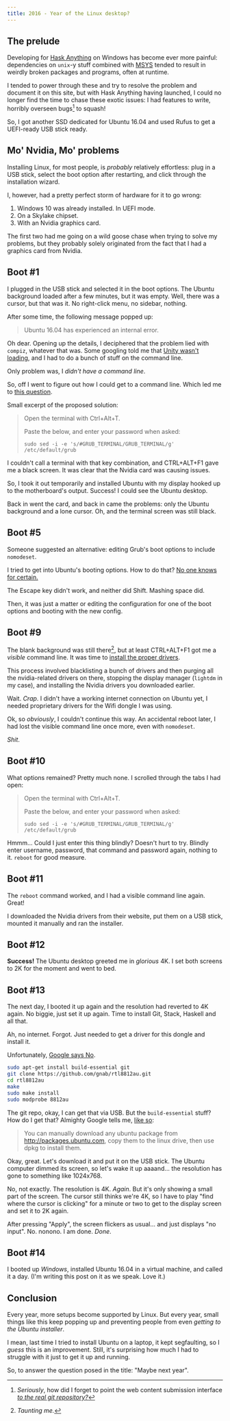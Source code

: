 ```yaml
---
title: 2016 - Year of the Linux desktop?
---
```


## The prelude

Developing for [Hask Anything](http://haskanything.com/) on Windows has become ever more painful: dependencies on `unix`-y stuff combined with [MSYS](http://www.mingw.org/wiki/MSYS) tended to result in weirdly broken packages and programs, often at runtime. 

I tended to power through these and try to resolve the problem and document it on this site, but with Hask Anything having launched, I could no longer find the time to chase these exotic issues: I had features to write, horribly overseen bugs[^bugs] to squash!

So, I got another SSD dedicated for Ubuntu 16.04 and used Rufus to get a UEFI-ready USB stick ready.

## Mo' Nvidia, Mo' problems

Installing Linux, for most people, is *probably* relatively effortless: plug in a USB stick, select the boot option after restarting, and click through the installation wizard.

I, however, had a pretty perfect storm of hardware for it to go wrong:

1. Windows 10 was already installed. In UEFI mode.
2. On a Skylake chipset.
3. With an Nvidia graphics card.

The first two had me going on a wild goose chase when trying to solve my problems, but they probably solely originated from the fact that I had a graphics card from Nvidia.

## Boot #1

I plugged in the USB stick and selected it in the boot options. The Ubuntu background loaded after a few minutes, but it was empty.
Well, there was a cursor, but that was it. No right-click menu, no sidebar, nothing.

After some time, the following message popped up:

> Ubuntu 16.04 has experienced an internal error.

Oh dear. Opening up the details, I deciphered that the problem lied with `compiz`, whatever that was.
Some googling told me that [Unity wasn't loading](http://askubuntu.com/questions/17381/unity-doesnt-load-no-launcher-no-dash-appears), and I had to do a bunch of stuff on the command line.

Only problem was, I *didn't have a command line*.

So, off I went to figure out how I could get to a command line.
Which led me to [this question](http://askubuntu.com/questions/162535/why-does-switching-to-the-tty-give-me-a-blank-screen).

Small excerpt of the proposed solution:

> Open the terminal with Ctrl+Alt+T.
> 
> Paste the below, and enter your password when asked:
>
>     sudo sed -i -e 's/#GRUB_TERMINAL/GRUB_TERMINAL/g' /etc/default/grub

I couldn't call a terminal with that key combination, and CTRL+ALT+F1 gave me a black screen. It was clear that the Nvidia card was causing issues.

So, I took it out temporarily and installed Ubuntu with my display hooked up to the motherboard's output.
Success! I could see the Ubuntu desktop.

Back in went the card, and back in came the problems: only the Ubuntu background and a lone cursor. Oh, and the terminal screen was still black.

## Boot #5

Someone suggested an alternative: editing Grub's boot options to include `nomodeset`.

I tried to get into Ubuntu's booting options.
How to do that? [No one knows for certain.](http://askubuntu.com/questions/16042/how-to-get-to-the-grub-menu-at-boot-time)

The Escape key didn't work, and neither did Shift. Mashing space did.

Then, it was just a matter or editing the configuration for one of the boot options and booting with the new config.

## Boot #9

The blank background was still there[^taunt], but at least CTRL+ALT+F1 got me a *visible* command line.
It was time to [install the proper drivers](http://askubuntu.com/questions/481414/install-nvidia-driver-instead-nouveau).

This process involved blacklisting a bunch of drivers and then purging all the nvidia-related drivers on there, stopping the display manager (`lightdm` in my case), and installing the Nvidia drivers you downloaded earlier.

Wait. *Crap*. I didn't have a working internet connection on Ubuntu yet, I needed proprietary drivers for the Wifi dongle I was using.

Ok, so *obviously*, I couldn't continue this way. An accidental reboot later, I had lost the visible command line once more, even with `nomodeset`. 

*Shit*.

## Boot #10

What options remained? Pretty much none.
I scrolled through the tabs I had open:

> Open the terminal with Ctrl+Alt+T.
> 
> Paste the below, and enter your password when asked:
>
>     sudo sed -i -e 's/#GRUB_TERMINAL/GRUB_TERMINAL/g' /etc/default/grub

Hmmm... Could I just enter this thing blindly?
Doesn't hurt to try. Blindly enter username, password, that command and password again, nothing to it. `reboot` for good measure.

## Boot #11

The `reboot` command worked, and I had a visible command line again. Great!

I downloaded the Nvidia drivers from their website, put them on a USB stick, mounted it manually and ran the installer.

## Boot #12

**Success!** The Ubuntu desktop greeted me in *glorious* 4K. I set both screens to 2K for the moment and went to bed.

## Boot #13

The next day, I booted it up again and the resolution had reverted to 4K again. No biggie, just set it up again. Time to install Git, Stack, Haskell and all that.

Ah, no internet. Forgot. Just needed to get a driver for this dongle and install it.

Unfortunately, [Google says No](https://ubuntuforums.org/showthread.php?t=2258715). 

```bash
sudo apt-get install build-essential git
git clone https://github.com/gnab/rtl8812au.git
cd rtl8812au
make
sudo make install
sudo modprobe 8812au

```

The git repo, okay, I can get that via USB. But the `build-essential` stuff? How do I get that?
Almighty Google tells me, [like so](http://askubuntu.com/questions/146425/how-can-i-install-and-download-drivers-without-internet):

> You can manually download any ubuntu package from http://packages.ubuntu.com, copy them to the linux drive, then use dpkg to install them. 

Okay, great. Let's download it and put it on the USB stick.
The Ubuntu computer dimmed its screen, so let's wake it up aaaand... the resolution has gone to something like 1024x768.

No, not exactly. The resolution is 4K. *Again*. 
But it's only showing a small part of the screen. 
The cursor still thinks we're 4K, so I have to play "find where the cursor is clicking" for a minute or two to get to the display screen and set it to 2K again.

After pressing "Apply", the screen flickers as usual... and just displays "no input". No. nonono. I am done. *Done*.

## Boot #14

I booted up *Windows*, installed Ubuntu 16.04 in a virtual machine, and called it a day. (I'm writing this post on it as we speak. Love it.)

## Conclusion

Every year, more setups become supported by Linux. But every year, small things like this keep popping up and preventing people from even *getting to the Ubuntu installer*.

I mean, last time I tried to install Ubuntu on a laptop, it kept segfaulting, so I *guess* this is an improvement.
Still, it's surprising how much I had to struggle with it just to get it up and running.

So, to answer the question posed in the title: "Maybe next year".
 

[^bugs]: *Seriously*, how did I forget to point the web content submission interface [*to the real git repository?*](https://github.com/beerendlauwers/HaskAnything/commit/9a6ac37683830d799dd771293609d19e6171a3e8)

[^taunt]: *Taunting me.*
